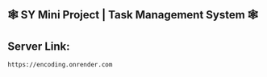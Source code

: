## 🕸️ SY Mini Project | Task Management System 🕸️

## Server Link:  
    https://encoding.onrender.com
 
